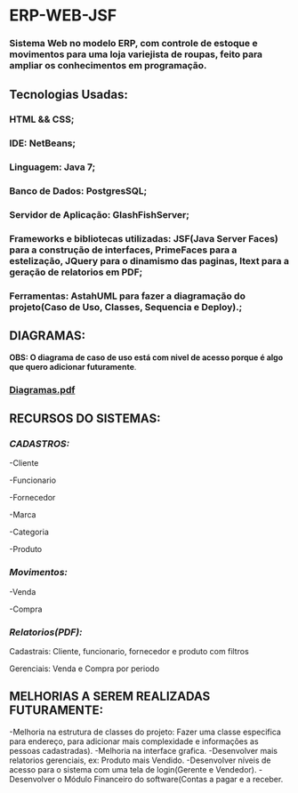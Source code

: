 # ERP-WEB-JSF

### Sistema Web no modelo ERP, com controle de estoque e movimentos para uma loja variejista de roupas, feito para ampliar os conhecimentos em programação.



## Tecnologias Usadas:
### HTML && CSS;
### IDE: NetBeans;
### Linguagem: Java 7;
### Banco de Dados: PostgresSQL;
### Servidor de Aplicação: GlashFishServer;
### Frameworks e bibliotecas utilizadas: JSF(Java Server Faces) para a construção de interfaces, PrimeFaces para a estelização, JQuery para o dinamismo das paginas, Itext para a geração de relatorios em PDF;
### Ferramentas: AstahUML para fazer a diagramação do projeto(Caso de Uso, Classes, Sequencia e Deploy).;




## DIAGRAMAS:
**OBS: O diagrama de caso de uso está com nivel de acesso porque é algo que quero adicionar futuramente**.
### [Diagramas.pdf](https://github.com/user-attachments/files/17983492/Diagramas.pdf)




## RECURSOS DO SISTEMAS:
### *CADASTROS:*
-Cliente

-Funcionario

-Fornecedor

-Marca

-Categoria

-Produto


### *Movimentos:*
-Venda

-Compra


### *Relatorios(PDF):*
Cadastrais: Cliente, funcionario, fornecedor e produto com filtros

Gerenciais: Venda e Compra por periodo




## MELHORIAS A SEREM REALIZADAS FUTURAMENTE:
-Melhoria na estrutura de classes do projeto: Fazer uma classe especifica para endereço, para adicionar mais complexidade e informações as pessoas cadastradas).
-Melhoria na interface grafica.
-Desenvolver mais relatorios gerenciais, ex: Produto mais Vendido.
-Desenvolver níveis de acesso para o sistema com uma tela de login(Gerente e Vendedor).
-Desenvolver o Módulo Financeiro do software(Contas a pagar e a receber.



